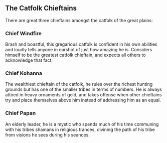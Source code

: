 ## The Catfolk Chieftains

There are great three chieftains amongst the catfolk of the great plains:

### Chief Windfire

Brash and boastful, this gregarious catfolk is confident in his own abilities and loudly tells anyone in earshot of just how amazing he is. Considers himself to be the greatest catfolk chieftain, and expects all others to acknowledge that fact.

### Chief Kohanna

The wealthiest chieftain of the catfolk, he rules over the richest hunting grounds but has one of the smaller tribes in terms of numbers. He is always attired in heavy ornaments of gold, and takes offense when other chieftains try and place themselves above him instead of addressing him as an equal.


### Chief Papan

An elderly leader, he is a mystic who spends much of his time communing with his tribes shamans in religious trances, divining the path of his tribe from visions he sees during his seances. 